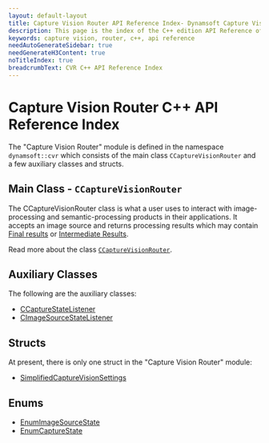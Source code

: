 ```yaml
---
layout: default-layout
title: Capture Vision Router API Reference Index- Dynamsoft Capture Vision C++ Edition API Reference
description: This page is the index of the C++ edition API Reference of the Dynamsoft Capture Vision Router Module.
keywords: capture vision, router, c++, api reference
needAutoGenerateSidebar: true
needGenerateH3Content: true
noTitleIndex: true
breadcrumbText: CVR C++ API Reference Index
---
```


# Capture Vision Router C++ API Reference Index

The "Capture Vision Router" module is defined in the namespace `dynamsoft::cvr` which consists of the main class `CCaptureVisionRouter` and a few auxiliary classes and structs.

## Main Class - `CCaptureVisionRouter`

The CCaptureVisionRouter class is what a user uses to interact with image-processing and semantic-processing products in their applications. It accepts an image source and returns processing results which may contain [Final results]({{architecture}}output.md#final-results) or [Intermediate Results]({{architecture}}output.md#intermediate-results).

Read more about the class [`CCaptureVisionRouter`](capture-vision-router.md).

## Auxiliary Classes

The following are the auxiliary classes:

* [CCaptureStateListener](auxiliary-classes/capture-state-listener.md)
* [CImageSourceStateListener](auxiliary-classes/image-source-state-listener.md)

## Structs

At present, there is only one struct in the "Capture Vision Router" module:

* [SimplifiedCaptureVisionSettings](structs/simplified-capture-vision-settings.md)

## Enums

* [EnumImageSourceState]({{enums}}core/image-source-state.md?lang=cpp)
* [EnumCaptureState]({{enums}}core/capture-state.md?lang=cpp)
